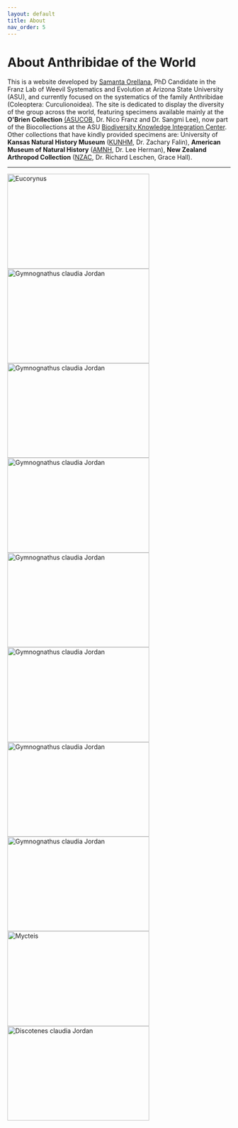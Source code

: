 ```yaml
---
layout: default
title: About
nav_order: 5
---
```


# About Anthribidae of the World

This is a website developed by [Samanta Orellana](https://isearch.asu.edu/profile/3433157), PhD Candidate in the Franz Lab of Weevil Systematics and Evolution at Arizona State University (ASU), and currently focused on the systematics of the family Anthribidae (Coleoptera: Curculionoidea). The site is dedicated to display the diversity of the group across the world, featuring specimens available mainly at the **O'Brien Collection** [(ASUCOB,](https://serv.biokic.asu.edu/ecdysis/collections/misc/collprofiles.php?collid=2) Dr. Nico Franz and Dr. Sangmi Lee), now part of the Biocollections at the ASU [Biodiversity Knowledge Integration Center](https://biokic.asu.edu/). Other collections that have kindly provided specimens are: University of **Kansas Natural History Museum** ([KUNHM](https://biodiversity.ku.edu/entomology/collection), Dr. Zachary Falin), **American Museum of Natural History** ([AMNH](https://www.amnh.org/research/invertebrate-zoology/collections), Dr. Lee Herman), **New Zealand Arthropod Collection** ([NZAC](https://www.landcareresearch.co.nz/tools-and-resources/collections/new-zealand-arthropod-collection-nzac/), Dr. Richard Leschen, Grace Hall).

---

<img src="https://serv.biokic.asu.edu/imglib/ecdysis/ASU_ASUCOB/ASUCOB0015/ASUCOB0015302_lateral_edited_1617656844.jpg" alt="Eucorynus" width="320" height="213.4"> <img src="https://serv.biokic.asu.edu/imglib/ecdysis/ASU_ASUCOB/ASUCOB0015/ASUCOB0015336_lateral_edited_1611088870.jpg" alt="Gymnognathus claudia Jordan" width="320" height="213.4"> <img src="https://serv.biokic.asu.edu/imglib/ecdysis/ASU_ASUCOB/ASUCOB0015/ASUCOB0015263_lateral_edited_1612974176.jpg" alt="Gymnognathus claudia Jordan" width="320" height="213.4"> <img src="https://serv.biokic.asu.edu/imglib/ecdysis/ASU_ASUCOB/ASUCOB0015/ASUCOB0015371_lateral_edited_1618628751.jpg" alt="Gymnognathus claudia Jordan" width="320" height="213.4"> <img src="https://serv.biokic.asu.edu/imglib/ecdysis/ASU_ASUCOB/ASUCOB0014/ASUCOB0014482_lateral_edited_1627430202.jpg" alt="Gymnognathus claudia Jordan" width="320" height="213.4"> <img src="https://serv.biokic.asu.edu/imglib/ecdysis/ASU_ASUCOB/ASUCOB0015/ASUCOB0015372_lateral_edited_1618417558.jpg" alt="Gymnognathus claudia Jordan" width="320" height="213.4"> <img src="https://serv.biokic.asu.edu/imglib/ecdysis/ASU_ASUCOB/ASUCOB0015/ASUCOB0015427_lateral_edited_1612548382.jpg" alt="Gymnognathus claudia Jordan" width="320" height="213.4"> <img src="https://serv.biokic.asu.edu/imglib/ecdysis/ASU_ASUCOB/ASUCOB0015/ASUCOB0015292_lateral_edited_1609357262.jpg" alt="Gymnognathus claudia Jordan" width="320" height="213.4"> <img src="https://serv.biokic.asu.edu/imglib/ecdysis/ASU_ASUCOB/ASUCOB0015/ASUCOB0015327_lateral_edited_1619129450.jpg" alt="Mycteis" width="320" height="213.4"> <img src="https://serv.biokic.asu.edu/imglib/ecdysis/ASU_ASUCOB/ASUCOB0014/ASUCOB0014210_lateral_edited_1629252381.jpg" alt="Discotenes claudia Jordan" width="320" height="213.4">
